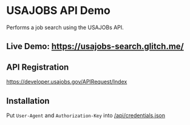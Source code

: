 # USAJOBS API Demo

Performs a job search using the USAJOBs API.

## Live Demo: https://usajobs-search.glitch.me/

## API Registration

https://developer.usajobs.gov/APIRequest/Index

## Installation

Put `User-Agent` and `Authorization-Key` into  [/api/credentials.json](https://github.com/raymondlaw/usajobs-api/blob/master/api/credentials.json)
